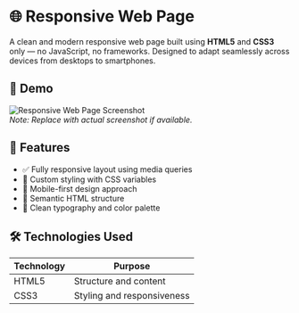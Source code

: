 # 🌐 Responsive Web Page

A clean and modern responsive web page built using **HTML5** and **CSS3** only — no JavaScript, no frameworks. Designed to adapt seamlessly across devices from desktops to smartphones.

## 📸 Demo

![Responsive Web Page Screenshot](screenshot.png)  
*Note: Replace with actual screenshot if available.*

## 🚀 Features

- ✅ Fully responsive layout using media queries
- 🎨 Custom styling with CSS variables
- 📱 Mobile-first design approach
- 🧱 Semantic HTML structure
- 🌈 Clean typography and color palette

## 🛠️ Technologies Used

| Technology | Purpose |
|------------|---------|
| HTML5      | Structure and content |
| CSS3       | Styling and responsiveness |
